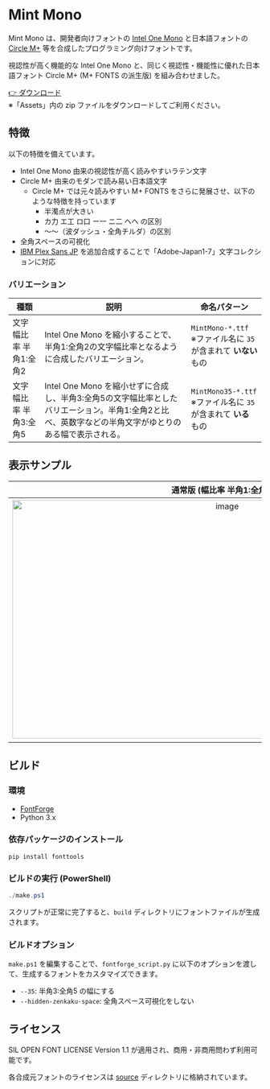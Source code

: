 # Mint Mono

Mint Mono は、開発者向けフォントの [Intel One Mono](https://github.com/intel/intel-one-mono) と日本語フォントの [Circle M+](https://itouhiro.github.io/mixfont-mplus-ipa/mplus/) 等を合成したプログラミング向けフォントです。

視認性が高く機能的な Intel One Mono と、同じく視認性・機能性に優れた日本語フォント Circle M+ (M+ FONTS の派生版) を組み合わせました。

[👉 ダウンロード](https://github.com/yuru7/mint-mono/releases/latest)  
※「Assets」内の zip ファイルをダウンロードしてご利用ください。

## 特徴

以下の特徴を備えています。

- Intel One Mono 由来の視認性が高く読みやすいラテン文字
- Circle M+ 由来のモダンで読み易い日本語文字
    - Circle M+ では元々読みやすい M+ FONTS をさらに発展させ、以下のような特徴を持っています
        - 半濁点が大きい
        - カ力 エ工 ロ口 ー一 ニ二 へヘ の区別
        - 〜～（波ダッシュ・全角チルダ）の区別
- 全角スペースの可視化
- [IBM Plex Sans JP](https://github.com/IBM/plex) を追加合成することで「Adobe-Japan1-7」文字コレクションに対応

### バリエーション

| 種類 | 説明 | 命名パターン |
| --- | --- | --- |
| 文字幅比率 半角1:全角2 | Intel One Mono を縮小することで、半角1:全角2の文字幅比率となるように合成したバリエーション。 | `MintMono-*.ttf`<br>※ファイル名に `35` が含まれて **いない** もの |
| 文字幅比率 半角3:全角5 | Intel One Mono を縮小せずに合成し、半角3:全角5の文字幅比率としたバリエーション。半角1:全角2と比べ、英数字などの半角文字がゆとりのある幅で表示される。| `MintMono35-*.ttf`<br>※ファイル名に `35` が含まれて **いる** もの |

## 表示サンプル

| 通常版 (幅比率 半角1:全角2) | 35版 (幅比率 半角3:全角5) |
| :---: | :---: |
| <img width="839" height="474" alt="image" src="https://github.com/user-attachments/assets/d74c6526-d9f2-458d-b9f3-d4136410d5c3" /> | <img width="812" height="479" alt="image" src="https://github.com/user-attachments/assets/32a5b04f-0c5a-41e9-bf7b-ca83e7c5d94c" /> |

## ビルド

### 環境

- [FontForge](https://fontforge.org/en-US/)
- Python 3.x

### 依存パッケージのインストール

```shell
pip install fonttools
```

### ビルドの実行 (PowerShell)

```powershell
./make.ps1
```

スクリプトが正常に完了すると、`build` ディレクトリにフォントファイルが生成されます。

### ビルドオプション

`make.ps1` を編集することで、`fontforge_script.py` に以下のオプションを渡して、生成するフォントをカスタマイズできます。

- `--35`: 半角3:全角5 の幅にする
- `--hidden-zenkaku-space`: 全角スペース可視化をしない

## ライセンス

SIL OPEN FONT LICENSE Version 1.1 が適用され、商用・非商用問わず利用可能です。

各合成元フォントのライセンスは [source](./source/) ディレクトリに格納されています。
